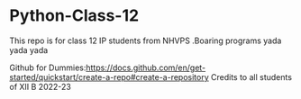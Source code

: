 # Python-Class-12
This repo is for class 12 IP students from NHVPS
.Boaring programs yada yada yada

Github for Dummies:https://docs.github.com/en/get-started/quickstart/create-a-repo#create-a-repository
Credits to all students of XII B 2022-23

